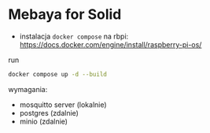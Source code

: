 # Mebaya for Solid 

* instalacja `docker compose` na rbpi: https://docs.docker.com/engine/install/raspberry-pi-os/

run
```bash
docker compose up -d --build
```

wymagania:
* mosquitto server (lokalnie)
* postgres (zdalnie)
* minio (zdalnie)

